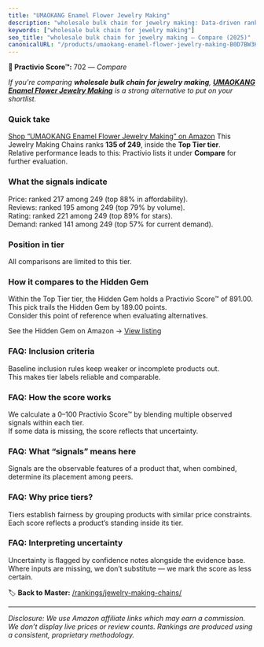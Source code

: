```yaml
---
title: "UMAOKANG Enamel Flower Jewelry Making"
description: "wholesale bulk chain for jewelry making: Data-driven ranking using the Practivio Score™. Positioned by quality, value, demand, findability, momentum."
keywords: ["wholesale bulk chain for jewelry making"]
seo_title: "wholesale bulk chain for jewelry making — Compare (2025)"
canonicalURL: "/products/umaokang-enamel-flower-jewelry-making-B0D7BW3KRK/"
---
```


**🛒 Practivio Score™:** 702 — _Compare_


*If you're comparing **wholesale bulk chain for jewelry making**, **[UMAOKANG Enamel Flower Jewelry Making](https://www.amazon.com/dp/B0D7BW3KRK?tag=practivio-20)** is a strong alternative to put on your shortlist.*
### Quick take
[Shop “UMAOKANG Enamel Flower Jewelry Making” on Amazon](https://www.amazon.com/dp/B0D7BW3KRK?tag=practivio-20)
This Jewelry Making Chains ranks **135 of 249**, inside the **Top Tier tier**.  
Relative performance leads to this: Practivio lists it under **Compare** for further evaluation.

### What the signals indicate
Price: ranked 217 among 249 (top 88% in affordability).  
Reviews: ranked 195 among 249 (top 79% by volume).  
Rating: ranked 221 among 249 (top 89% for stars).  
Demand: ranked 141 among 249 (top 57% for current demand).

### Position in tier
All comparisons are limited to this tier.

### How it compares to the Hidden Gem
Within the Top Tier tier, the Hidden Gem holds a Practivio Score™ of 891.00.  
This pick trails the Hidden Gem by 189.00 points.  
Consider this point of reference when evaluating alternatives.  

See the Hidden Gem on Amazon → [View listing](https://www.amazon.com/dp/B07MCL5GQ3?tag=practivio-20)

### FAQ: Inclusion criteria
Baseline inclusion rules keep weaker or incomplete products out.  
This makes tier labels reliable and comparable.

### FAQ: How the score works
We calculate a 0–100 Practivio Score™ by blending multiple observed signals within each tier.  
If some data is missing, the score reflects that uncertainty.

### FAQ: What “signals” means here
Signals are the observable features of a product that, when combined, determine its placement among peers.

### FAQ: Why price tiers?
Tiers establish fairness by grouping products with similar price constraints.  
Each score reflects a product’s standing inside its tier.

### FAQ: Interpreting uncertainty
Uncertainty is flagged by confidence notes alongside the evidence base.  
Where inputs are missing, we don’t substitute — we mark the score as less certain.

<!-- Missing template for Compare/CompareWithinPriceClass -->


🏷️ **Back to Master:** [/rankings/jewelry-making-chains/](/rankings/jewelry-making-chains/)

---
_Disclosure: We use Amazon affiliate links which may earn a commission. We don’t display live prices or review counts. Rankings are produced using a consistent, proprietary methodology._
